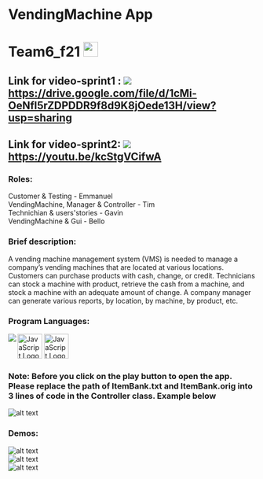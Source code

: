 # VendingMachine App
# Team6_f21 <img src="https://raw.githubusercontent.com/MartinHeinz/MartinHeinz/master/wave.gif" width="30px">
## Link for video-sprint1 : <img src="https://img.icons8.com/color/48/000000/services--v3.png"/> https://drive.google.com/file/d/1cMi-OeNfl5rZDPDDR9f8d9K8jOede13H/view?usp=sharing <br/> 
## Link for video-sprint2: <img src="https://img.icons8.com/color/48/000000/services--v3.png"/>  https://youtu.be/kcStgVCifwA
### Roles: </br>
Customer & Testing - Emmanuel </br>
VendingMachine, Manager & Controller - Tim </br>
Technichian & users'stories - Gavin </br>
VendingMachine & Gui - Bello </br>
### Brief description: </br>
A vending machine management system (VMS) is needed to manage a company’s vending machines that are located at various locations. Customers can purchase products with cash, change, or credit. Technicians can stock a machine with product, retrieve the cash from a machine, and stock a machine with an adequate amount of change. A company manager can generate various reports, by location, by machine, by product, etc.
### Program Languages: </br>
<img src="https://cdn.worldvectorlogo.com/logos/java.svg" alt="JavaScript Logo" width="50" height="50"/><img align="left" src="https://img.shields.io/badge/css3-%231572B6.svg?style=for-the-badge&logo=css&logoColor=white"/>  <img src="https://github.com/vsu-se/team6_f21/blob/main/imgs/kisspng-javafx-scene-builder-fxml-jar-mobile-app-developme-builder-5ad89537135646.2692307815241434150792.jpg" alt="JavaScript Logo" width="50" height="50"/>
 </br> 
### Note: Before you click on the play button to open the app. Please replace the path of ItemBank.txt and ItemBank.orig into 3 lines of code in the Controller class. Example below 
![alt text](https://github.com/vsu-se/team6_f21/blob/main/imgs/references.png) </br>
### Demos:
![alt text](https://github.com/vsu-se/team6_f21/blob/main/imgs/vM1.png) </br>
![alt text](https://github.com/vsu-se/team6_f21/blob/main/imgs/vM_2.png) </br>
![alt text](https://github.com/vsu-se/team6_f21/blob/main/imgs/vM3.png) </br>
